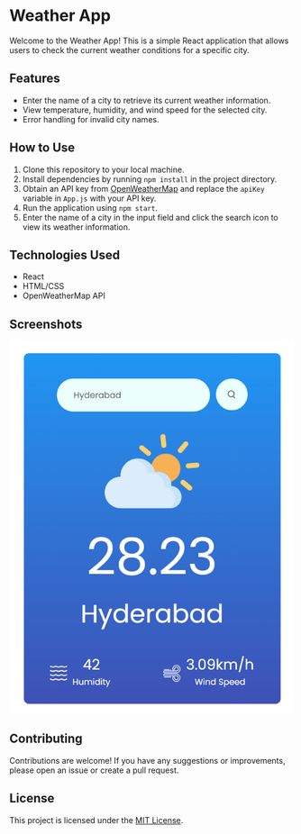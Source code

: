 # Weather App

Welcome to the Weather App! This is a simple React application that allows users to check the current weather conditions for a specific city.

## Features

- Enter the name of a city to retrieve its current weather information.
- View temperature, humidity, and wind speed for the selected city.
- Error handling for invalid city names.

## How to Use

1. Clone this repository to your local machine.
2. Install dependencies by running `npm install` in the project directory.
3. Obtain an API key from [OpenWeatherMap](https://openweathermap.org/) and replace the `apiKey` variable in `App.js` with your API key.
4. Run the application using `npm start`.
5. Enter the name of a city in the input field and click the search icon to view its weather information.

## Technologies Used

- React
- HTML/CSS
- OpenWeatherMap API

## Screenshots

![Screenshot](screenshot.png)

## Contributing

Contributions are welcome! If you have any suggestions or improvements, please open an issue or create a pull request.

## License

This project is licensed under the [MIT License](LICENSE).

